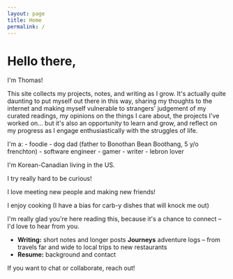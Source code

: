 ```yaml
---
layout: page
title: Home
permalink: /
---
```


# Hello there,

I'm Thomas!

This site collects my projects, notes, and writing as I grow. It's actually quite daunting to put myself out there in this way, sharing my thoughts to the internet and making myself vulnerable to strangers' judgement of my curated readings, my opinions on the things I care about, the projects I've worked on... but it's also an opportunity to learn and grow, and reflect on my progress as I engage enthusiastically with the struggles of life.

I'm a:
    - foodie
    - dog dad (father to Bonothan Bean Boothang, 5 y/o frenchton)
    - software engineer
    - gamer
    - writer
    - lebron lover

I'm Korean-Canadian living in the US.

I try really hard to be curious!

I love meeting new people and making new friends!

I enjoy cooking (I have a bias for carb-y dishes that will knock me out)

I'm really glad you're here reading this, because it's a chance to connect – I'd love to hear from you. 

- **Writing:** short notes and longer posts
**Journeys** adventure logs – from travels far and wide to local trips to new restaurants
- **Resume:** background and contact

If you want to chat or collaborate, reach out!